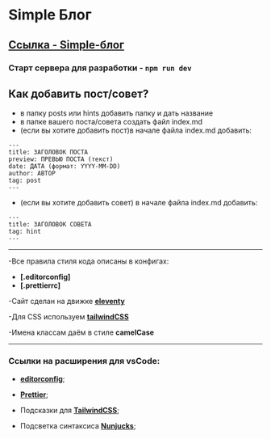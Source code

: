 # **Simple Блог**

## **[Ссылка - Simple-блог](https://simple-w-blog.herokuapp.com/)**

### Старт сервера для разработки - **`npm run dev`**

## Как добавить пост/совет?

-  в папку posts или hints добавить папку и дать название
-  в папке вашего поста/совета создать файл index.md
-  (если вы хотите добавить пост)в начале файла index.md добавить:

```
---
title: ЗАГОЛОВОК ПОСТА
preview: ПРЕВЬЮ ПОСТА (текст)
date: ДАТА (формат: YYYY-MM-DD)
author: АВТОР
tag: post
---
```

-  (если вы хотите добавить совет) в начале файла index.md добавить:

```
---
title: ЗАГОЛОВОК СОВЕТА
tag: hint
---
```

---

-Все правила стиля кода описаны в конфигах:

-  **[.editorconfig]**
-  **[.prettierrc]**

-Сайт сделан на движке **[eleventy](https://www.11ty.dev/)**

-Для CSS используем **[tailwindCSS](https://tailwindcss.com/)**

-Имена классам даём в стиле **camelCase**

---

### Ссылки на расширения для vsCode:

-  **[editorconfig](https://marketplace.visualstudio.com/items?itemName=EditorConfig.EditorConfig)**;

-  **[Prettier](https://marketplace.visualstudio.com/items?itemName=esbenp.prettier-vscode)**;

-  Подсказки для **[TailwindCSS](https://marketplace.visualstudio.com/items?itemName=bradlc.vscode-tailwindcss)**;

-  Подсветка синтаксиса **[Nunjucks](https://marketplace.visualstudio.com/items?itemName=ronnidc.nunjucks)**;

```

```
